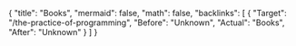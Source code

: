 {
	"title": "Books",
	"mermaid": false,
	"math": false,
	"backlinks": [
		{
			"Target": "/the-practice-of-programming",
			"Before": "Unknown",
			"Actual": "Books",
			"After": "Unknown"
		}
	]
}

